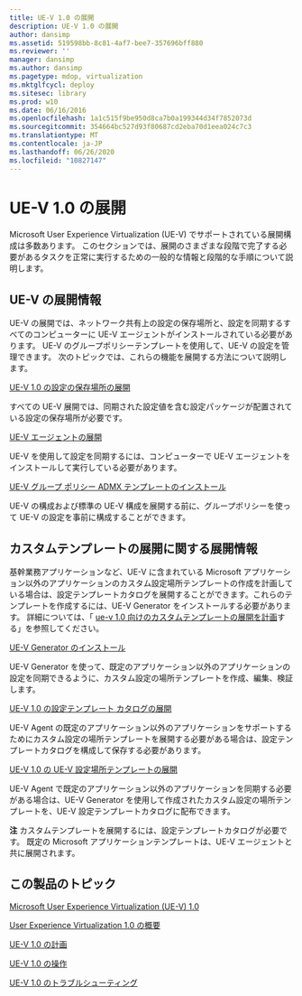 ```yaml
---
title: UE-V 1.0 の展開
description: UE-V 1.0 の展開
author: dansimp
ms.assetid: 519598bb-8c81-4af7-bee7-357696bff880
ms.reviewer: ''
manager: dansimp
ms.author: dansimp
ms.pagetype: mdop, virtualization
ms.mktglfcycl: deploy
ms.sitesec: library
ms.prod: w10
ms.date: 06/16/2016
ms.openlocfilehash: 1a1c515f9be950d8ca7b0a199344d34f7852073d
ms.sourcegitcommit: 354664bc527d93f80687cd2eba70d1eea024c7c3
ms.translationtype: MT
ms.contentlocale: ja-JP
ms.lasthandoff: 06/26/2020
ms.locfileid: "10827147"
---
```

# UE-V 1.0 の展開


Microsoft User Experience Virtualization (UE-V) でサポートされている展開構成は多数あります。 このセクションでは、展開のさまざまな段階で完了する必要があるタスクを正常に実行するための一般的な情報と段階的な手順について説明します。

## UE-V の展開情報


UE-V の展開では、ネットワーク共有上の設定の保存場所と、設定を同期するすべてのコンピューターに UE-V エージェントがインストールされている必要があります。 UE-V のグループポリシーテンプレートを使用して、UE-V の設定を管理できます。 次のトピックでは、これらの機能を展開する方法について説明します。

[UE-V 1.0 の設定の保存場所の展開](deploying-the-settings-storage-location-for-ue-v-10.md)

すべての UE-V 展開では、同期された設定値を含む設定パッケージが配置されている設定の保存場所が必要です。

[UE-V エージェントの展開](deploying-the-ue-v-agent.md)

UE-V を使用して設定を同期するには、コンピューターで UE-V エージェントをインストールして実行している必要があります。

[UE-V グループ ポリシー ADMX テンプレートのインストール](installing-the-ue-v-group-policy-admx-templates.md)

UE-V の構成および標準の UE-V 構成を展開する前に、グループポリシーを使って UE-V の設定を事前に構成することができます。

## カスタムテンプレートの展開に関する展開情報


基幹業務アプリケーションなど、UE-V に含まれている Microsoft アプリケーション以外のアプリケーションのカスタム設定場所テンプレートの作成を計画している場合は、設定テンプレートカタログを展開することができます。これらのテンプレートを作成するには、UE-V Generator をインストールする必要があります。 詳細については、「 [ue-v 1.0 向けのカスタムテンプレートの展開を計画](planning-for-custom-template-deployment-for-ue-v-10.md)する」を参照してください。

[UE-V Generator のインストール](installing-the-ue-v-generator.md)

UE-V Generator を使って、既定のアプリケーション以外のアプリケーションの設定を同期できるように、カスタム設定の場所テンプレートを作成、編集、検証します。

[UE-V 1.0 の設定テンプレート カタログの展開](deploying-the-settings-template-catalog-for-ue-v-10.md)

UE-V Agent の既定のアプリケーション以外のアプリケーションをサポートするためにカスタム設定の場所テンプレートを展開する必要がある場合は、設定テンプレートカタログを構成して保存する必要があります。

[UE-V 1.0 の UE-V 設定場所テンプレートの展開](deploying-ue-v-settings-location-templates-for-ue-v-10.md)

UE-V Agent で既定のアプリケーション以外のアプリケーションを同期する必要がある場合は、UE-V Generator を使用して作成されたカスタム設定の場所テンプレートを、UE-V 設定テンプレートカタログに配布できます。

**注** カスタムテンプレートを展開するには、設定テンプレートカタログが必要です。 既定の Microsoft アプリケーションテンプレートは、UE-V エージェントと共に展開されます。

 

## この製品のトピック


[Microsoft User Experience Virtualization (UE-V) 1.0](index.md)

[User Experience Virtualization 1.0 の概要](getting-started-with-user-experience-virtualization-10.md)

[UE-V 1.0 の計画](planning-for-ue-v-10.md)

[UE-V 1.0 の操作](operations-for-ue-v-10.md)

[UE-V 1.0 のトラブルシューティング](troubleshooting-ue-v-10.md)

 

 





